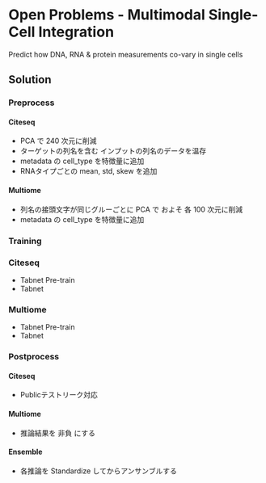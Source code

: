 # Open Problems - Multimodal Single-Cell Integration

Predict how DNA, RNA & protein measurements co-vary in single cells


## Solution

### Preprocess

#### Citeseq

- PCA で 240 次元に削減
- ターゲットの列名を含む インプットの列名のデータを温存
- metadata の cell_type を特徴量に追加
- RNAタイプごとの mean, std, skew を追加

#### Multiome

- 列名の接頭文字が同じグルーごとに PCA で およそ 各 100 次元に削減
- metadata の cell_type を特徴量に追加


### Training

### Citeseq

- Tabnet Pre-train
- Tabnet

### Multiome

- Tabnet Pre-train
- Tabnet


### Postprocess

#### Citeseq

- Publicテストリーク対応

#### Multiome

- 推論結果を 非負 にする



#### Ensemble

- 各推論を Standardize してからアンサンブルする
